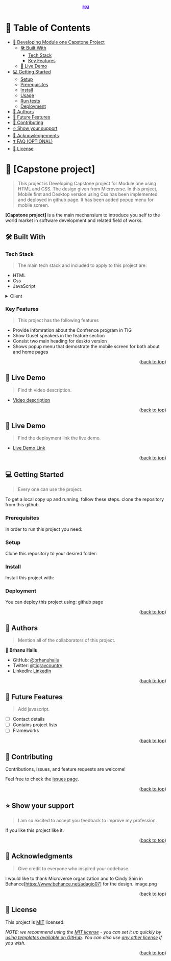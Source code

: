 <a name="readme-top"></a>

<!--
HOW TO USE:
This is an example of how you may give instructions on setting up your project locally.

Modify this file to match your project and remove sections that don't apply.

REQUIRED SECTIONS:
- Table of Contents
- About the Project
  - Built With
  - Live Demo
- Getting Started
- Authors
- Future Features
- Contributing
- Show your support
- Acknowledgements
- License

OPTIONAL SECTIONS:
- FAQ

After you're finished please remove all the comments and instructions!
-->

<div align="center">
  <!-- You are encouraged to replace this logo with your own! Otherwise you can also remove it. -->
  <img src="./Images/murple_logo.png" alt="logo" width="20"  height="auto" />
  <br/>

</div>

<!-- TABLE OF CONTENTS -->

# 📗 Table of Contents

- [📖 Developing Module one Capstone Project](#about-project)
  - [🛠 Built With](#built-with)
    - [Tech Stack](#tech-stack)
    - [Key Features](#key-features)
  - [🚀 Live Demo](#live-demo)
- [💻 Getting Started](#getting-started)
  - [Setup](#setup)
  - [Prerequisites](#prerequisites)
  - [Install](#install)
  - [Usage](#usage)
  - [Run tests](#run-tests)
  - [Deployment](#triangular_flag_on_post-deployment)
- [👥 Authors](#authors)
- [🔭 Future Features](#future-features)
- [🤝 Contributing](#contributing)
- [⭐️ Show your support](#support)
- [🙏 Acknowledgements](#acknowledgements)
- [❓ FAQ (OPTIONAL)](#faq)
- [📝 License](#license)

<!-- PROJECT DESCRIPTION -->

# 📖 [Capstone project] <a name="about-project"></a>

> This project is Developing Capstone project for Module one using HTML and CSS. The design given from Microverse.
> In this project, Mobile first and Desktop version using Css has been implemented and deployed in github page. It has been added popup menu for mobile screen.

**[Capstone project]** is a the main mechansium to introduce you self to the world market in software development and related field of works.

## 🛠 Built With <a name="built-with"></a>

### Tech Stack <a name="tech-stack"></a>

> The main tech stack and included to apply to this project are:

- HTML
- Css
- JavaScript

<details>
  <summary>Client</summary>
  <ul>
    <li><a href="https://reactjs.org/">Html</a></li>
    <li><a href="https://reactjs.org/">CSS</a></li>
  </ul>
</details>

<!-- Features -->

### Key Features <a name="key-features"></a>

> This project has the following features

- Provide infomration about the Confrence program in TIG
- Show Guset speakers in the feature section
- Consist two main heading for deskto version
- Shows popup menu that demostrate the mobile screen for both about and home pages

<p align="right">(<a href="#readme-top">back to top</a>)</p>
<!--video description-->
<!-- LIVE DEMO -->

## 🚀 Live Demo <a name="live-demo"></a>

> Find th video description.

- [Video description](https://www.loom.com/share/6d0aafa32384413186a9e40a700e01e3)

<p align="right">(<a href="#readme-top">back to top</a>)</p>
<!-- LIVE DEMO -->

## 🚀 Live Demo <a name="live-demo"></a>

> Find the deployment link the live demo.

- [Live Demo Link](https://brhanuhailu.github.io/Moudle1CapstoneProject/index.html)

<p align="right">(<a href="#readme-top">back to top</a>)</p>

<!-- GETTING STARTED -->

## 💻 Getting Started <a name="getting-started"></a>

> Every one can use the project.

To get a local copy up and running, follow these steps.
clone the repository from this github.

### Prerequisites

In order to run this project you need:

<!--
Example command:

```sh
 git
 vs-code
 browser
```
 -->

### Setup

Clone this repository to your desired folder:

<!--
Example commands:

```sh
  cd my-folder
  https://github.com/brhanuhailu/Moudle1CapstoneProject.git
```
--->

### Install

Install this project with:

<!--
Example command:

```sh
  cd my-project
  gem install
```
--->

<!--
Example command:

```sh
  rails server
```
--->

<!--
Example command:

```sh
  bin/rails test test/models/article_test.rb
```
--->

### Deployment

You can deploy this project using:
github page

<!--
Example:

```sh

```
 -->

<p align="right">(<a href="#readme-top">back to top</a>)</p>

<!-- AUTHORS -->

## 👥 Authors <a name="authors"></a>

> Mention all of the collaborators of this project.

👤 **Brhanu Hailu**

- GitHub: [@brhanuhailu](https://github.com/brhanuhailu)
- Twitter: [@tigraycountry](https://twitter.com/TigrayCountry)
- LinkedIn: [LinkedIn](https://www.linkedin.com/in/brhanu-hailu-85578a246/)

<p align="right">(<a href="#readme-top">back to top</a>)</p>

<!-- FUTURE FEATURES -->

## 🔭 Future Features <a name="future-features"></a>

> Add javascript.

- [ ] Contact details
- [ ] Contains project lists
- [ ] Frameworks

<p align="right">(<a href="#readme-top">back to top</a>)</p>

<!-- CONTRIBUTING -->

## 🤝 Contributing <a name="contributing"></a>

Contributions, issues, and feature requests are welcome!

Feel free to check the [issues page](https://github.com/brhanuhailu/module1capstoneproject/issues).

<p align="right">(<a href="#readme-top">back to top</a>)</p>

<!-- SUPPORT -->

## ⭐️ Show your support <a name="support"></a>

> I am so excited to accept you feedback to improve my profession.

If you like this project like it.

<p align="right">(<a href="#readme-top">back to top</a>)</p>

<!-- ACKNOWLEDGEMENTS -->

## 🙏 Acknowledgments <a name="acknowledgements"></a>

> Give credit to everyone who inspired your codebase.

I would like to thank Microverse organization
and to Cindy Shin in Behance[https://www.behance.net/adagio07] for the design.
image.png

<p align="right">(<a href="#readme-top">back to top</a>)</p>

<!-- FAQ (optional) -->

<!-- LICENSE -->

## 📝 License <a name="license"></a>

This project is [MIT](https://github.com/brhanuhailu/Moudle1CapstoneProject) licensed.

_NOTE: we recommend using the [MIT license](https://choosealicense.com/licenses/mit/) - you can set it up quickly by [using templates available on GitHub](https://docs.github.com/en/communities/setting-up-your-project-for-healthy-contributions/adding-a-license-to-a-repository). You can also use [any other license](https://choosealicense.com/licenses/) if you wish._

<p align="right">(<a href="#readme-top">back to top</a>)</p>

